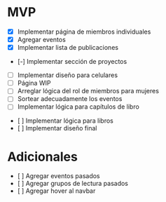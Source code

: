 # MVP
- [X] Implementar página de miembros individuales
- [X] Agregar eventos
- [X] Implementar lista de publicaciones
- [-] Implementar sección de proyectos
- [ ] Implementar diseño para celulares
- [ ] Página WIP
- [ ] Arreglar lógica del rol de miembros para mujeres
- [ ] Sortear adecuadamente los eventos
- [ ] Implementar lógica para capítulos de libro
- [ ] Implementar lógica para libros
- [ ] Implementar diseño final

# Adicionales
- [ ] Agregar eventos pasados
- [ ] Agregar grupos de lectura pasados
- [ ] Agregar hover al navbar